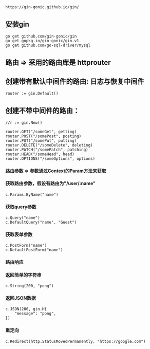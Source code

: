 ## 
	https://gin-gonic.github.io/gin/

## 安装gin
	go get github.com/gin-gonic/gin
	go get gopkg.in/gin-gonic/gin.v1
	go get github.com/go-sql-driver/mysql

## 路由  => 采用的路由库是 httprouter
## 创建带有默认中间件的路由: 日志与恢复中间件
	router := gin.Default()
## 创建不带中间件的路由：
	//r := gin.New()

	router.GET("/someGet", getting)
	router.POST("/somePost", posting)
	router.PUT("/somePut", putting)
	router.DELETE("/someDelete", deleting)
	router.PATCH("/somePatch", patching)
	router.HEAD("/someHead", head)
	router.OPTIONS("/someOptions", options)

#### 路由参数 => 参数通过Context的Param方法来获取
#### 获取路由参数，假设有路由为"/user/:name"
	c.Params.ByName("name")

#### 获取query参数
	c.Query("name")
	c.DefaultQuery("name", "Guest")

#### 获取表单参数
	c.PostForm("name")
	c.DefaultPostForm("name")

#### 路由响应
#### 返回简单的字符串
	c.String(200, "pong")

#### 返回JSON数据
	c.JSON(200, gin.H{
	    "message": "pong",
	})

#### 重定向
	c.Redirect(http.StatusMovedPermanently, "https://google.com")




